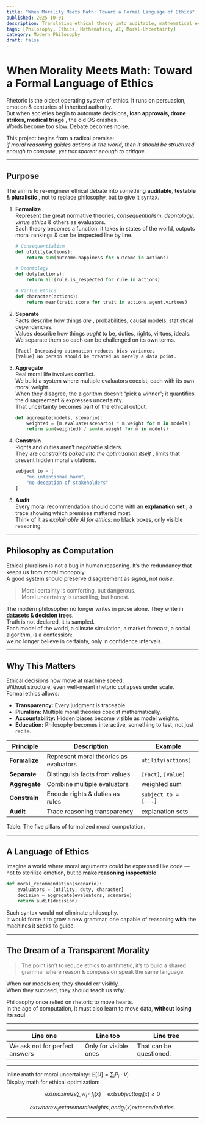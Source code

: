 ```yaml
---
title: "When Morality Meets Math: Toward a Formal Language of Ethics"
published: 2025-10-01
description: Translating ethical theory into auditable, mathematical evaluators that separate facts from values and make moral reasoning transparent.
tags: [Philosophy, Ethics, Mathematics, AI, Moral-Uncertainty]
category: Modern Philosophy
draft: false
---
```


# When Morality Meets Math: Toward a Formal Language of Ethics

Rhetoric is the oldest operating system of ethics. It runs on persuasion, emotion & centuries of inherited authority.  
But when societies begin to automate decisions, **loan approvals, drone strikes, medical triage** , the old OS crashes.  
Words become too slow. Debate becomes noise.  

This project begins from a radical premise:  
*if moral reasoning guides actions in the world, then it should be structured enough to compute, yet transparent enough to critique.*

---

## Purpose

The aim is to re-engineer ethical debate into something **auditable**, **testable** & **pluralistic** , not to replace philosophy, but to give it syntax.

1. **Formalize**  
   Represent the great normative theories, *consequentialism*, *deontology*, *virtue ethics* & others as evaluators.  
   Each theory becomes a function: it takes in states of the world, outputs moral rankings & can be inspected line by line.

   ```python
   # Consequentialism
   def utility(actions):
       return sum(outcome.happiness for outcome in actions)
   ```

   ```python
   # Deontology
   def duty(actions):
       return all(rule.is_respected for rule in actions)
   ```

   ```python
   # Virtue Ethics
   def character(actions):
       return mean(trait.score for trait in actions.agent.virtues)
   ```

2. **Separate**  
   Facts describe how things *are* , probabilities, causal models, statistical dependencies.  
   Values describe how things *ought* to be, duties, rights, virtues, ideals.  
   We separate them so each can be challenged on its own terms.

   ```
   [Fact] Increasing automation reduces bias variance.
   [Value] No person should be treated as merely a data point.
   ```

3. **Aggregate**  
   Real moral life involves conflict.  
   We build a system where multiple evaluators coexist, each with its own moral weight.  
   When they disagree, the algorithm doesn’t “pick a winner”; it quantifies the disagreement & expresses uncertainty.  
   That uncertainty becomes part of the ethical output.

   ```python
   def aggregate(models, scenario):
       weighted = [m.evaluate(scenario) * m.weight for m in models]
       return sum(weighted) / sum(m.weight for m in models)
   ```

4. **Constrain**  
   Rights and duties aren’t negotiable sliders.  
   They are *constraints baked into the optimization itself* , limits that prevent hidden moral violations.

   ```python
   subject_to = [
       "no intentional harm",
       "no deception of stakeholders"
   ]
   ```

5. **Audit**  
   Every moral recommendation should come with an **explanation set** , a trace showing which premises mattered most.  
   Think of it as *explainable AI for ethics*: no black boxes, only visible reasoning.

---

## Philosophy as Computation

Ethical pluralism is not a bug in human reasoning. It’s the redundancy that keeps us from moral monopoly.  
A good system should preserve disagreement as *signal*, not *noise*.

> Moral certainty is comforting, but dangerous.  
> Moral uncertainty is unsettling, but honest.

The modern philosopher no longer writes in prose alone. They write in **datasets & decision trees**.  
Truth is not declared, it is sampled.  
Each model of the world, a climate simulation, a market forecast, a social algorithm, is a confession:  
we no longer believe in certainty, only in confidence intervals.

---

## Why This Matters

Ethical decisions now move at machine speed.  
Without structure, even well-meant rhetoric collapses under scale.  
Formal ethics allows:

- **Transparency:** Every judgment is traceable.  
- **Pluralism:** Multiple moral theories coexist mathematically.  
- **Accountability:** Hidden biases become visible as model weights.  
- **Education:** Philosophy becomes interactive, something to test, not just recite.

| Principle | Description | Example |
|------------|--------------|----------|
| **Formalize** | Represent moral theories as evaluators | `utility(actions)` |
| **Separate** | Distinguish facts from values | `[Fact]`, `[Value]` |
| **Aggregate** | Combine multiple evaluators | weighted sum |
| **Constrain** | Encode rights & duties as rules | `subject_to = [...]` |
| **Audit** | Trace reasoning transparency | explanation sets |

Table: The five pillars of formalized moral computation.

---

## A Language of Ethics

Imagine a world where moral arguments could be expressed like code —  
not to sterilize emotion, but to **make reasoning inspectable**.  

```python
def moral_recommendation(scenario):
    evaluators = [utility, duty, character]
    decision = aggregate(evaluators, scenario)
    return audit(decision)
```

Such syntax would not eliminate philosophy.  
It would force it to grow a new grammar, one capable of reasoning **with** the machines it seeks to guide.

---

## The Dream of a Transparent Morality

> The point isn’t to reduce ethics to arithmetic, it’s to build a shared grammar where reason & compassion speak the same language.

When our models err, they should err visibly.  
When they succeed, they should teach us *why*.  

Philosophy once relied on rhetoric to move hearts.  
In the age of computation, it must also learn to move data, **without losing its soul**.

---

| Line one | Line too | Line tree |
|-----------|-----------|-----------|
| We ask not for perfect answers | Only for visible ones | That can be questioned. |

---

Inline math for moral uncertainty: $\mathbb{E}[U] = \sum_i P_i \cdot V_i$  
Display math for ethical optimization:

$$
	ext{maximize } \sum_i w_i \cdot f_i(x)
\quad
	ext{subject to } g_j(x) \ge 0
$$

$$
	ext{where } w_i 	ext{ are moral weights, and } g_j(x) 	ext{ encode duties.}
$$

---

[^1]: Inspired by work in moral uncertainty (MacAskill, Bykvist & Ord), explainable AI & computational ethics.

